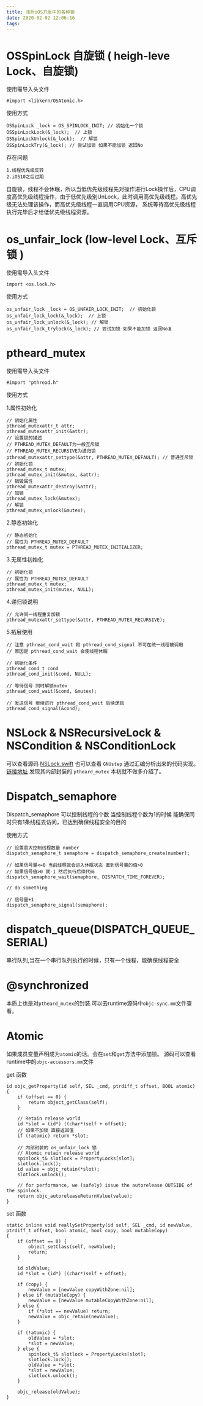```yaml
---
title: 浅析iOS开发中的各种锁
date: 2020-02-02 12:06:16
tags:
---
```


# OSSpinLock 自旋锁 ( heigh-leve Lock、自旋锁)

使用需导入头文件

    #import <libkern/OSAtomic.h>

使用方式

    OSSpinLock _lock = OS_SPINLOCK_INIT; // 初始化一个锁
    OSSpinLockLock(&_lock);  // 上锁
    OSSpinLockUnlock(&_lock);  // 解锁
    OSSpinLockTry(&_lock); // 尝试加锁 如果不能加锁 返回No

存在问题

    1.线程优先级反转
    2.iOS10之后过期

自旋锁，线程不会休眠，所以当低优先级线程先对操作进行Lock操作后，CPU调度高优先级线程操作，由于低优先级别UnLock，此时调用高优先级线程。高优先级无法处理该操作，而高优先级线程一直调用CPU资源， 系统等待高优先级线程执行完毕后才给低优先级线程资源。



# os_unfair_lock (low-level Lock、互斥锁 )
使用需导入头文件

    import <os.lock.h>

使用方式

    os_unfair_lock _lock = OS_UNFAIR_LOCK_INIT;  // 初始化锁
    os_unfair_lock_lock(&_lock);  // 上锁 
    os_unfair_lock_unlock(&_lock); // 解锁
    os_unfair_lock_trylock(&_lock); // 尝试加锁 如果不能加锁 返回No复




# ptheard_mutex
使用需导入头文件

    #import "pthread.h"

使用方式

1.属性初始化

    // 初始化属性
    pthread_mutexattr_t attr;
    pthread_mutexattr_init(&attr);
    // 设置锁的描述  
    // PTHREAD_MUTEX_DEFAULT为一般互斥锁  
    // PTHREAD_MUTEX_RECURSIVE为递归锁
    pthread_mutexattr_settype(&attr, PTHREAD_MUTEX_DEFAULT); // 普通互斥锁
    // 初始化锁
    pthread_mutex_t mutex;
    pthread_mutex_init(&mutex, &attr);
    // 销毁属性
    pthread_mutexattr_destroy(&attr);
    // 加锁
    pthread_mutex_lock(&mutex);
    // 解锁
    pthread_mutex_unlock(&mutex);

2.静态初始化

    // 静态初始化 
    // 属性为 PTHREAD_MUTEX_DEFAULT 
    pthread_mutex_t mutex = PTHREAD_MUTEX_INITIALIZER;
    
3.无属性初始化

    // 初始化锁
    // 属性为 PTHREAD_MUTEX_DEFAULT 
    pthread_mutex_t mutex;
    pthread_mutex_init(mutex, NULL);

4.递归锁说明

    // 允许同一线程重复加锁
    pthread_mutexattr_settype(&attr, PTHREAD_MUTEX_RECURSIVE);

5.拓展使用

    // 注意 pthread_cond_wait 和 pthread_cond_signal 不可在统一线程被调用
    // 原因是 pthread_cond_wait 会使线程休眠

    // 初始化条件
    pthread_cond_t cond
    pthread_cond_init(&cond, NULL);
       
    // 等待信号 同时解锁mutex
    pthread_cond_wait(&cond, &mutex);

    // 发送信号 继续进行 pthread_cond_wait 后续逻辑
    pthread_cond_signal(&cond);

# NSLock & NSRecursiveLock & NSCondition & NSConditionLock 
可以查看源码 [NSLock.swift](https://github.com/apple/swift-corelibs-foundation/blob/master/Foundation/NSLock.swift)
也可以查看 `GNUstep` 通过汇编分析出来的代码实现。[链接地址](https://github.com/gnustep/libs-base/blob/master/Source/NSLock.m)
发现其内部封装的 `ptheard_mutex` 本初就不做多介绍了。


# Dispatch_semaphore
Dispatch_semaphore 可以控制线程的个数 当控制线程个数为1的时候 能确保同时只有1条线程去访问，已达到确保线程安全的目的

使用方式

    // 设置最大控制线程数量 number
    dispatch_semaphore_t semaphore = dispatch_semaphore_create(number);

    // 如果信号量<=0 当前线程就会进入休眠状态 直到信号量的值>0
    // 如果信号值>0 就-1 然后执行后续代码
    dispatch_semaphore_wait(semaphore, DISPATCH_TIME_FOREVER);

    // do something
     
    // 信号量+1
    dispatch_semaphore_signal(semaphore);


# dispatch_queue(DISPATCH_QUEUE_SERIAL)
串行队列,当在一个串行队列执行的时候，只有一个线程，能确保线程安全


# @synchronized
本质上也是对`ptheard_mutex`的封装.可以去runtime源码中`objc-sync.mm`文件查看。

# Atomic 
如果成员变量声明成为`atomic`的话。会在`set`和`get`方法中添加锁。
源码可以查看runtime中的`objc-accessors.mm`文件

get 函数

    id objc_getProperty(id self, SEL _cmd, ptrdiff_t offset, BOOL atomic) {
        if (offset == 0) {
            return object_getClass(self);
        }

        // Retain release world
        id *slot = (id*) ((char*)self + offset);
        // 如果不加锁 直接返回值
        if (!atomic) return *slot; 
            
        // 内部封装的 os_unfair_lock 锁
        // Atomic retain release world
        spinlock_t& slotlock = PropertyLocks[slot];
        slotlock.lock();
        id value = objc_retain(*slot);
        slotlock.unlock();
        
        // for performance, we (safely) issue the autorelease OUTSIDE of the spinlock.
        return objc_autoreleaseReturnValue(value);
    }

set 函数

    static inline void reallySetProperty(id self, SEL _cmd, id newValue, ptrdiff_t offset, bool atomic, bool copy, bool mutableCopy)
    {
        if (offset == 0) {
            object_setClass(self, newValue);
            return;
        }

        id oldValue;
        id *slot = (id*) ((char*)self + offset);

        if (copy) {
            newValue = [newValue copyWithZone:nil];
        } else if (mutableCopy) {
            newValue = [newValue mutableCopyWithZone:nil];
        } else {
            if (*slot == newValue) return;
            newValue = objc_retain(newValue);
        }

        if (!atomic) {
            oldValue = *slot;
            *slot = newValue;
        } else {
            spinlock_t& slotlock = PropertyLocks[slot];
            slotlock.lock();
            oldValue = *slot;
            *slot = newValue;        
            slotlock.unlock();
        }

        objc_release(oldValue);
    }

